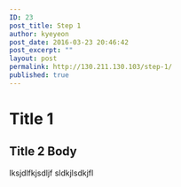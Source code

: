 ```yaml
---
ID: 23
post_title: Step 1
author: kyeyeon
post_date: 2016-03-23 20:46:42
post_excerpt: ""
layout: post
permalink: http://130.211.130.103/step-1/
published: true
---
```

# Title 1

## Title 2 Body

lksjdlfkjsdljf
sldkjlsdkjfl
